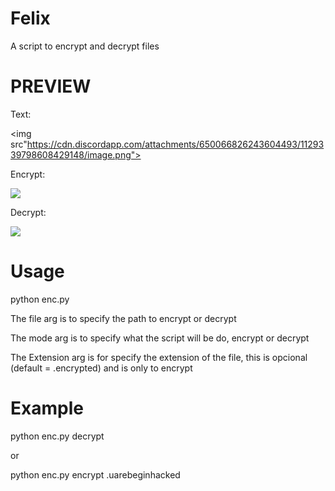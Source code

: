 # Felix
A script to encrypt and decrypt files 

# PREVIEW

Text:

<img src"https://cdn.discordapp.com/attachments/650066826243604493/1129339798608429148/image.png">

Encrypt:

<img src="https://cdn.discordapp.com/attachments/650066826243604493/1129339972621709322/image.png">

Decrypt:

<img src="https://cdn.discordapp.com/attachments/650066826243604493/1129339338233225226/image.png">

# Usage

python enc.py <file> <Mode> <Extension>

The file arg is to specify the path to encrypt or decrypt

The mode arg is to specify what the script will be do, encrypt or decrypt

The Extension arg is for specify the extension of the file, this is opcional (default = .encrypted) and is only to encrypt

# Example

python enc.py <file> decrypt 


or

python enc.py <file> encrypt .uarebeginhacked



